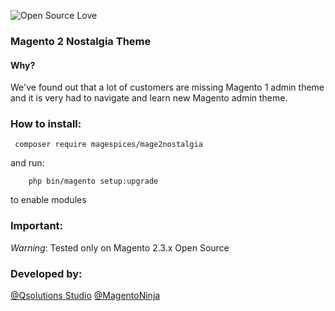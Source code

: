  ![Open Source Love](https://badges.frapsoft.com/os/v3/open-source.png?v=103)

### Magento 2 Nostalgia Theme

#### Why?

We've found out that a lot of customers are missing Magento 1 admin theme and it is 
very had to navigate and learn new Magento admin theme.

### How to install: 

```  
 composer require magespices/mage2nostalgia 
``` 

and run:
```
    php bin/magento setup:upgrade 
```

to enable modules 

### Important:

*Warning*: Tested only on Magento 2.3.x Open Source

### Developed by:
[@Qsolutions Studio](https://twitter.com/QsolutionsStdio)
[@MagentoNinja](https://twitter.com/MagentoNinja)
